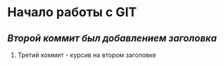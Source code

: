 # Начало работы с GIT
## *Второй коммит был добавлением заголовка*
1. Третий коммит - курсив на втором заголовке

